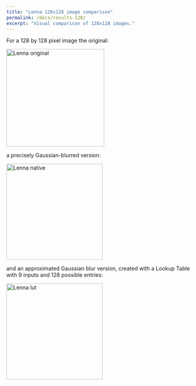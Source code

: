 ```yaml
---
title: "Lenna 128x128 image comparison"
permalink: /docs/results-128/
excerpt: "Visual comparison of 128x128 images."
---
```


For a 128 by 128 pixel image the original:

<img src="/paco-cpu/images/results/lut/lenna_128/lenna_128x128.png" alt="Lenna original" width="256">

a precisely Gaussian-blurred version:

<img src="/paco-cpu/images/results/lut/lenna_128/lenna_128x128_native.png" alt="Lenna native" width="252">

and an approximated Gaussian blur version, created with a Lookup Table with 9 inputs and 128 possible entries:

<img src="/paco-cpu/images/results/lut/lenna_128/lenna_128x128_lut.png" alt="Lenna lut" width="252">
